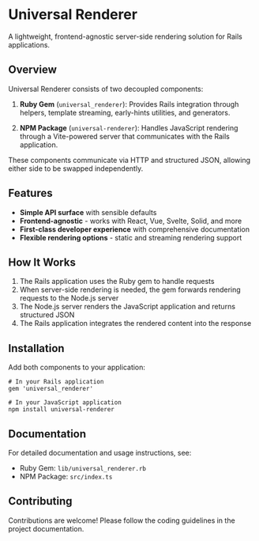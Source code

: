 # Universal Renderer

A lightweight, frontend-agnostic server-side rendering solution for Rails applications.

## Overview

Universal Renderer consists of two decoupled components:

1. **Ruby Gem** (`universal_renderer`): Provides Rails integration through helpers, template streaming, early-hints utilities, and generators.

2. **NPM Package** (`universal-renderer`): Handles JavaScript rendering through a Vite-powered server that communicates with the Rails application.

These components communicate via HTTP and structured JSON, allowing either side to be swapped independently.

## Features

- **Simple API surface** with sensible defaults
- **Frontend-agnostic** - works with React, Vue, Svelte, Solid, and more
- **First-class developer experience** with comprehensive documentation
- **Flexible rendering options** - static and streaming rendering support

## How It Works

1. The Rails application uses the Ruby gem to handle requests
2. When server-side rendering is needed, the gem forwards rendering requests to the Node.js server
3. The Node.js server renders the JavaScript application and returns structured JSON
4. The Rails application integrates the rendered content into the response

## Installation

Add both components to your application:

```
# In your Rails application
gem 'universal_renderer'

# In your JavaScript application
npm install universal-renderer
```

## Documentation

For detailed documentation and usage instructions, see:

- Ruby Gem: `lib/universal_renderer.rb`
- NPM Package: `src/index.ts`

## Contributing

Contributions are welcome! Please follow the coding guidelines in the project documentation.
